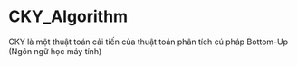 # CKY_Algorithm
CKY là một thuật toán cải tiến của thuật toán phân tích cú pháp Bottom-Up (Ngôn ngữ học máy tính)

